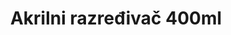 ---
layout: product
title: "Akrilni razređivač 400ml"
price: "1700" 
desc: "Acrylic Laquer 10mL"
img_path: "/assets/img/RC702.webp"
brand: "AK "
available: false
special_offer: false
new: false
soon: false
cat: "020000"
subcat: "020200"
subsubcat: "020201"
sifra: "RC702"
popular: false
---